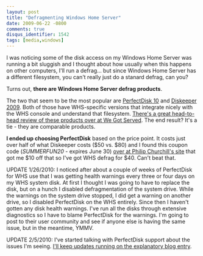 ```yaml
---
layout: post
title: "Defragmenting Windows Home Server"
date: 2009-06-22 -0800
comments: true
disqus_identifier: 1542
tags: [media,windows]
---
```

I was noticing some of the disk access on my Windows Home Server was
running a bit sluggish and I thought about how usually when this happens
on other computers, I'll run a defrag... but since Windows Home Server
has a different filesystem, you can't really just do a stanard defrag,
can you?

Turns out, **there are Windows Home Server defrag products**.

The two that seem to be the most popular are [PerfectDisk
10](http://www.perfectdisk.com/products/home-perfectdisk10-windows-home-server/learn-more)
and [Diskeeper
2009](http://www.diskeeper.com/Diskeeper/home/homeserver.aspx). Both of
those have WHS-specific versions that integrate nicely with the WHS
console and understand that filesystem. [There's a great head-to-head
review of these products over at We Got
Served](http://www.wegotserved.com/2009/02/03/head-to-head-diskeeper-2009-home-server-vs-perfectdisk-10-for-windows-home-server/).
The end result? It's a tie - they are comparable products.

**I ended up choosing PerfectDisk** based on the price point. It
costs just over half of what Diskeeper costs (\$50 vs. \$80) and I found
this coupon code (*SUMMERFUN20* - expires June 30) [over at Philip
Churchill's site](http://mswhs.com/2009/06/18/defrag-whs-and-save-10/)
that got me \$10 off that so I've got WHS defrag for \$40. Can't beat
that.

UPDATE 1/26/2010: I noticed after about a couple of weeks of PerfectDisk
for WHS use that I was getting health warnings every three or four days
on my WHS system disk. At first I thought I was going to have to replace
the disk, but on a hunch I disabled defragmentation of the system drive.
While the warnings on the system drive stopped, I did get a warning on
another drive, so I disabled PerfectDisk on the WHS entirely. Since then
I haven't gotten any disk health warnings. I've run all the disks
through extensive diagnostics so I have to blame PerfectDisk for the
warnings. I'm going to post to their user community and see if anyone
else is having the same issue, but in the meantime, YMMV.

UPDATE 2/5/2010: I've started talking with PerfectDisk support about the
issues I'm seeing. [I'll keep updates running on the explanatory blog
entry](/archive/2010/02/05/working-through-perfectdisk-for-whs-issues.aspx).
